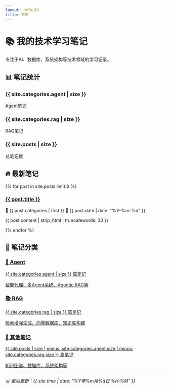 ```yaml
---
layout: default
title: 首页
---
```


# 📚 我的技术学习笔记

专注于AI、数据库、系统架构等技术领域的学习记录。

## 📊 笔记统计

<div class="stats-grid">
  <div class="stat-item">
    <h3>{{ site.categories.agent | size }}</h3>
    <p>Agent笔记</p>
  </div>
  <div class="stat-item">
    <h3>{{ site.categories.rag | size }}</h3>
    <p>RAG笔记</p>
  </div>
  <div class="stat-item">
    <h3>{{ site.posts | size }}</h3>
    <p>总笔记数</p>
  </div>
</div>

## 🔥 最新笔记

{% for post in site.posts limit:8 %}
<div class="post-preview">
  <h3><a href="{{ post.url | relative_url }}">{{ post.title }}</a></h3>
  <div class="post-meta">
    <span class="category">📁 {{ post.categories | first }}</span>
    <span class="date">📅 {{ post.date | date: "%Y-%m-%d" }}</span>
  </div>
  <p>{{ post.content | strip_html | truncatewords: 30 }}</p>
</div>
{% endfor %}

## 📂 笔记分类

<div class="category-grid">
  <a href="{{ '/agent/' | relative_url }}" class="category-card">
    <h3>🤖 Agent</h3>
    <p>{{ site.categories.agent | size }} 篇笔记</p>
    <span>智能代理、多Agent系统、Agentic RAG等</span>
  </a>
  
  <a href="{{ '/rag/' | relative_url }}" class="category-card">
    <h3>📚 RAG</h3>
    <p>{{ site.categories.rag | size }} 篇笔记</p>
    <span>检索增强生成、向量数据库、知识库构建</span>
  </a>
  
  <a href="{{ '/archives/' | relative_url }}" class="category-card">
    <h3>📝 其他笔记</h3>
    <p>{{ site.posts | size | minus: site.categories.agent.size | minus: site.categories.rag.size }} 篇笔记</p>
    <span>知识图谱、数据库、系统架构等</span>
  </a>
</div>

---

*📊 最后更新：{{ site.time | date: "%Y年%m月%d日 %H:%M" }}*


